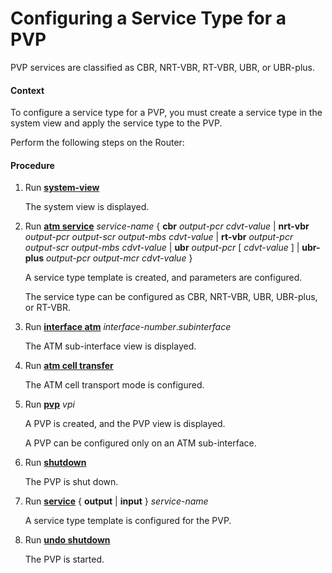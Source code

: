 Configuring a Service Type for a PVP
====================================

PVP services are classified as CBR, NRT-VBR, RT-VBR, UBR, or UBR-plus.

#### Context

To configure a service type for a PVP, you must create a service type in the system view and apply the service type to the PVP.

Perform the following steps on the Router:


#### Procedure

1. Run [**system-view**](cmdqueryname=system-view)
   
   
   
   The system view is displayed.
2. Run [**atm service**](cmdqueryname=atm+service) *service-name* { **cbr** *output-pcr* *cdvt-value* | **nrt-vbr** *output-pcr* *output-scr* *output-mbs* *cdvt-value* | **rt-vbr** *output-pcr* *output-scr* *output-mbs* *cdvt-value* | **ubr** *output-pcr* [ *cdvt-value* ] | **ubr-plus** *output-pcr* *output-mcr* *cdvt-value* }
   
   
   
   A service type template is created, and parameters are configured.
   
   The service type can be configured as CBR, NRT-VBR, UBR, UBR-plus, or RT-VBR.
3. Run [**interface atm**](cmdqueryname=interface+atm) *interface-number*.*subinterface*
   
   
   
   The ATM sub-interface view is displayed.
4. Run [**atm cell transfer**](cmdqueryname=atm+cell+transfer)
   
   
   
   The ATM cell transport mode is configured.
5. Run [**pvp**](cmdqueryname=pvp) *vpi*
   
   
   
   A PVP is created, and the PVP view is displayed.
   
   A PVP can be configured only on an ATM sub-interface.
6. Run [**shutdown**](cmdqueryname=shutdown)
   
   
   
   The PVP is shut down.
7. Run [**service**](cmdqueryname=service) { **output** | **input** } *service-name*
   
   
   
   A service type template is configured for the PVP.
8. Run [**undo shutdown**](cmdqueryname=undo+shutdown)
   
   
   
   The PVP is started.